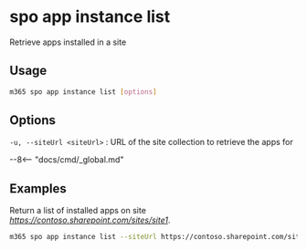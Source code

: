 # spo app instance list

Retrieve apps installed in a site

## Usage

```sh
m365 spo app instance list [options]
```

## Options

`-u, --siteUrl <siteUrl>`
: URL of the site collection to retrieve the apps for

--8<-- "docs/cmd/_global.md"

## Examples

Return a list of installed apps on site _https://contoso.sharepoint.com/sites/site1_.

```sh
m365 spo app instance list --siteUrl https://contoso.sharepoint.com/sites/site1
```